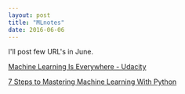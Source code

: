 ```yaml
---
layout: post
title: "MLnotes"
date: 2016-06-06
---
```


I'll post few URL's in June.

[Machine Learning Is Everywhere - Udacity](http://blog.udacity.com/2016/06/machine-learning-everywhere-netflix-personalized-medicine-fraud-prevention.html)

[7 Steps to Mastering Machine Learning With Python](http://www.kdnuggets.com/2015/11/seven-steps-machine-learning-python.html)
